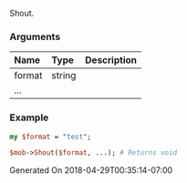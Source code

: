 Shout.
### Arguments
**Name**|**Type**|**Description**
:---|:---|:---
format|string|
...||

### Example

```perl
my $format = "test";

$mob->Shout($format, ...); # Returns void
```


Generated On 2018-04-29T00:35:14-07:00